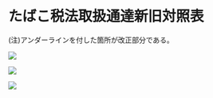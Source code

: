 # たばこ税法取扱通達新旧対照表

(注)アンダーラインを付した箇所が改正部分である。

![](https://www.nta.go.jp/tmp/6a42dff3-aa14-4805-9ea1-018e2999543a/images/a7aa7defcbb8eacf3e6f4f06f46f5f8f83eda139030b62b86800f75ab34f9076.jpg)

![](https://www.nta.go.jp/tmp/6a42dff3-aa14-4805-9ea1-018e2999543a/images/7c42e2b5c3ab351acc740919b85ccb9ab4315d75009423c43542fbe7c720e12c.jpg)

![](https://www.nta.go.jp/tmp/6a42dff3-aa14-4805-9ea1-018e2999543a/images/4057878adab457f9f483bf63b29a363c2d6d4d4ad79281007f0455f1d5a758dc.jpg)